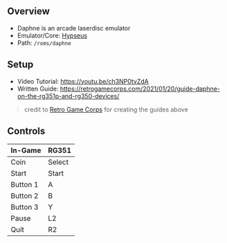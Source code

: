 ## Overview

- Daphne is an arcade laserdisc emulator
- Emulator/Core: [Hypseus](https://github.com/btolab/hypseus)
- Path: `/roms/daphne`

## Setup

- Video Tutorial: https://youtu.be/ch3NP0tvZdA
- Written Guide: https://retrogamecorps.com/2021/01/20/guide-daphne-on-the-rg351p-and-rg350-devices/
> credit to [Retro Game Corps](https://www.youtube.com/channel/UCoZQiN0o7f36H7PaW4fVhFw) for creating the guides above

## Controls

|In-Game|RG351|
|-|-|
|Coin|Select|
|Start|Start|
|Button 1|A|
|Button 2|B|
|Button 3|Y|
|Pause|L2|
|Quit|R2|